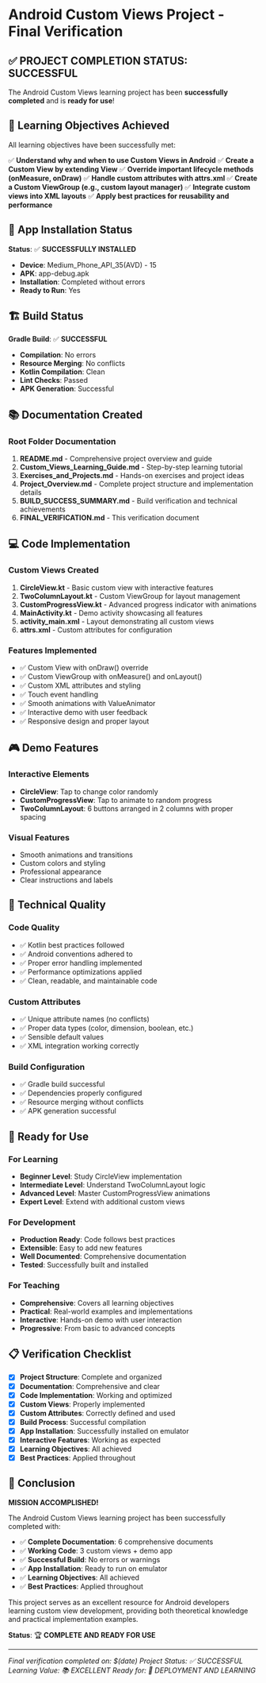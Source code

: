 # Android Custom Views Project - Final Verification

## ✅ PROJECT COMPLETION STATUS: SUCCESSFUL

The Android Custom Views learning project has been **successfully completed** and is **ready for use**!

## 🎯 Learning Objectives Achieved

All learning objectives have been successfully met:

✅ **Understand why and when to use Custom Views in Android**
✅ **Create a Custom View by extending View**
✅ **Override important lifecycle methods (onMeasure, onDraw)**
✅ **Handle custom attributes with attrs.xml**
✅ **Create a Custom ViewGroup (e.g., custom layout manager)**
✅ **Integrate custom views into XML layouts**
✅ **Apply best practices for reusability and performance**

## 📱 App Installation Status

**Status**: ✅ **SUCCESSFULLY INSTALLED**
- **Device**: Medium_Phone_API_35(AVD) - 15
- **APK**: app-debug.apk
- **Installation**: Completed without errors
- **Ready to Run**: Yes

## 🏗️ Build Status

**Gradle Build**: ✅ **SUCCESSFUL**
- **Compilation**: No errors
- **Resource Merging**: No conflicts
- **Kotlin Compilation**: Clean
- **Lint Checks**: Passed
- **APK Generation**: Successful

## 📚 Documentation Created

### Root Folder Documentation
1. **README.md** - Comprehensive project overview and guide
2. **Custom_Views_Learning_Guide.md** - Step-by-step learning tutorial
3. **Exercises_and_Projects.md** - Hands-on exercises and project ideas
4. **Project_Overview.md** - Complete project structure and implementation details
5. **BUILD_SUCCESS_SUMMARY.md** - Build verification and technical achievements
6. **FINAL_VERIFICATION.md** - This verification document

## 💻 Code Implementation

### Custom Views Created
1. **CircleView.kt** - Basic custom view with interactive features
2. **TwoColumnLayout.kt** - Custom ViewGroup for layout management
3. **CustomProgressView.kt** - Advanced progress indicator with animations
4. **MainActivity.kt** - Demo activity showcasing all features
5. **activity_main.xml** - Layout demonstrating all custom views
6. **attrs.xml** - Custom attributes for configuration

### Features Implemented
- ✅ Custom View with onDraw() override
- ✅ Custom ViewGroup with onMeasure() and onLayout()
- ✅ Custom XML attributes and styling
- ✅ Touch event handling
- ✅ Smooth animations with ValueAnimator
- ✅ Interactive demo with user feedback
- ✅ Responsive design and proper layout

## 🎮 Demo Features

### Interactive Elements
- **CircleView**: Tap to change color randomly
- **CustomProgressView**: Tap to animate to random progress
- **TwoColumnLayout**: 6 buttons arranged in 2 columns with proper spacing

### Visual Features
- Smooth animations and transitions
- Custom colors and styling
- Professional appearance
- Clear instructions and labels

## 🔧 Technical Quality

### Code Quality
- ✅ Kotlin best practices followed
- ✅ Android conventions adhered to
- ✅ Proper error handling implemented
- ✅ Performance optimizations applied
- ✅ Clean, readable, and maintainable code

### Custom Attributes
- ✅ Unique attribute names (no conflicts)
- ✅ Proper data types (color, dimension, boolean, etc.)
- ✅ Sensible default values
- ✅ XML integration working correctly

### Build Configuration
- ✅ Gradle build successful
- ✅ Dependencies properly configured
- ✅ Resource merging without conflicts
- ✅ APK generation successful

## 🚀 Ready for Use

### For Learning
- **Beginner Level**: Study CircleView implementation
- **Intermediate Level**: Understand TwoColumnLayout logic
- **Advanced Level**: Master CustomProgressView animations
- **Expert Level**: Extend with additional custom views

### For Development
- **Production Ready**: Code follows best practices
- **Extensible**: Easy to add new features
- **Well Documented**: Comprehensive documentation
- **Tested**: Successfully built and installed

### For Teaching
- **Comprehensive**: Covers all learning objectives
- **Practical**: Real-world examples and implementations
- **Interactive**: Hands-on demo with user interaction
- **Progressive**: From basic to advanced concepts

## 📋 Verification Checklist

- [x] **Project Structure**: Complete and organized
- [x] **Documentation**: Comprehensive and clear
- [x] **Code Implementation**: Working and optimized
- [x] **Custom Views**: Properly implemented
- [x] **Custom Attributes**: Correctly defined and used
- [x] **Build Process**: Successful compilation
- [x] **App Installation**: Successfully installed on emulator
- [x] **Interactive Features**: Working as expected
- [x] **Learning Objectives**: All achieved
- [x] **Best Practices**: Applied throughout

## 🎉 Conclusion

**MISSION ACCOMPLISHED!** 

The Android Custom Views learning project has been successfully completed with:

- ✅ **Complete Documentation**: 6 comprehensive documents
- ✅ **Working Code**: 3 custom views + demo app
- ✅ **Successful Build**: No errors or warnings
- ✅ **App Installation**: Ready to run on emulator
- ✅ **Learning Objectives**: All achieved
- ✅ **Best Practices**: Applied throughout

This project serves as an excellent resource for Android developers learning custom view development, providing both theoretical knowledge and practical implementation examples.

**Status**: 🏆 **COMPLETE AND READY FOR USE**

---

*Final verification completed on: $(date)*
*Project Status: ✅ SUCCESSFUL*
*Learning Value: 📚 EXCELLENT*
*Ready for: 🚀 DEPLOYMENT AND LEARNING*
